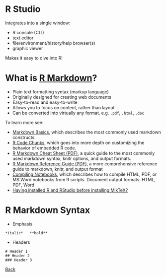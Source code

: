 # R Studio
 
   Integrates into a single window:
 -   R console (CLI)
 -  text editor
 -    file/environment/history/help browser(s)
 -    graphic viewer
 
  Makes it easy to dive into R!

# What is [R Markdown](http://rmarkdown.rstudio.com/)?

+  Plain text formatting syntax (markup language)
+ Originally designed for creating web documents
+  Easy-to-read and easy-to-write
+ Allows you to focus on content, rather than layout
+ Can be converted into virtually any format, e.g. `.pdf`, `.html`, `.doc`



 To learn more see:
 
- [Markdown Basics](https://markdown-guide.readthedocs.io/en/latest/basics.html), which describes the most commonly used markdown constructs.
- [R Code Chunks](https://rmarkdown.rstudio.com/lesson-3.html), which goes into more depth on customizing the behavior of embedded R code.
- [R Markdown Cheat Sheet (PDF)](https://www.rstudio.com/wp-content/uploads/2015/02/rmarkdown-cheatsheet.pdf), a quick guide to the most commonly used markdown syntax, knitr options, and output formats.
- [R Markdown Reference Guide (PDF)](https://www.rstudio.com/wp-content/uploads/2015/03/rmarkdown-reference.pdf), a more comprehensive reference guide to markdown, knitr, and output format 
- [Compiling Notebooks](https://support.rstudio.com/hc/en-us/articles/200552276-Creating-Notebooks-from-R-Scripts), which describes how to compile HTML, PDF, or MS Word notebooks from R scripts.
Document output formats: HTML, PDF, Word
- [Having installed R and RStudio before installing MikTeX?](https://medium.com/@sorenlind/create-pdf-reports-using-r-r-markdown-latex-and-knitr-on-windows-10-952b0c48bfa9)

# R Markdown Syntax

* Emphasis
```{markdown}
*italic*   **bold**
```
* Headers
```{markdown}
# Header 1
## Header 2
### Header 3
```



[Back](https://github.com/younghhk/STAT_COMP/)
